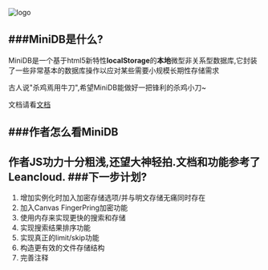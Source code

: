 ![logo](http://7u2nd7.com1.z0.glb.clouddn.com/Untitled.png)

###MiniDB是什么?
----
MiniDB是一个基于html5新特性**localStorage**的**本地**微型非关系型数据库,它封装了一些非常基本的数据库操作以应对某些需要小规模长期性存储需求

古人说"杀鸡焉用牛刀",希望MiniDB能做好一把锋利的杀鸡小刀~

文档请看[文档](https://github.com/david500834/Mini-DB/wiki)

###作者怎么看MiniDB
----
作者JS功力十分粗浅,还望大神轻拍.文档和功能参考了Leancloud.
###下一步计划?
----
1. 增加实例化时加入加密存储选项/并与明文存储无痛同时存在
2. 加入Canvas FingerPring加密功能
3. 使用内存来实现更快的搜索和存储
4. 实现搜索结果排序功能
5. 实现真正的limit/skip功能
6. 构造更有效的文件存储结构
7. 完善注释
